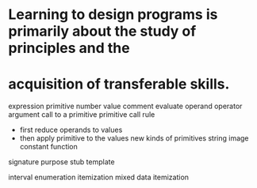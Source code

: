 # Learning to design programs is primarily about the study of principles and the
# acquisition of transferable skills.

expression
primitive
number
value
comment
evaluate
operand
operator
argument
call to a primitive
primitive call rule
 - first reduce operands to values
 - then apply primitive to the values
new kinds of primitives
string
image
constant
function

signature
purpose
stub
template

interval
enumeration
itemization
mixed data itemization
